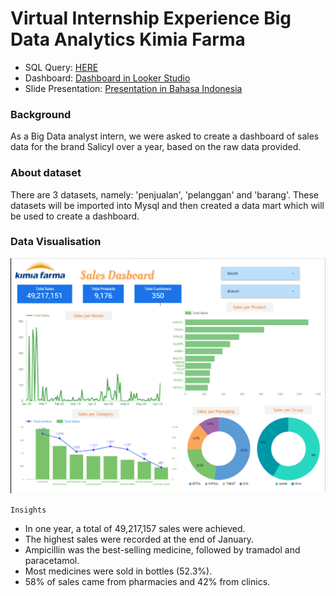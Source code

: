 # Virtual Internship Experience Big Data Analytics Kimia Farma
* SQL Query: <a href="https://github.com/almaratussaliha/vix_big-data-analytics_kimia-farma/blob/master/datamart.sql">HERE</a>
* Dashboard: <a href="https://lookerstudio.google.com/reporting/a72aff7b-1e33-4be6-81a0-9e48a24f3f73/page/EVSBD">Dashboard in Looker Studio</a>
* Slide Presentation: <a href="https://github.com/almaratussaliha/vix_big-data-analytics_kimia-farma/blob/master/final_task_vix_kimiafarma.pdf">Presentation in Bahasa Indonesia</a>
### Background
As a Big Data analyst intern, we were asked to create a dashboard of sales data for the brand Salicyl over a year, 
based on the raw data provided.

### About dataset
There are 3 datasets, namely: 'penjualan', 'pelanggan' and 'barang'. These datasets will be imported into Mysql 
and then created a data mart which will be used to create a dashboard. 

### Data Visualisation
![alt text](https://github.com/almaratussaliha/vix_big-data-analytics_kimia-farma/blob/master/dashboard.png?raw=true)

`Insights`
- In one year, a total of 49,217,157 sales were achieved.
- The highest sales were recorded at the end of January.
- Ampicillin was the best-selling medicine, followed by tramadol and paracetamol.
- Most medicines were sold in bottles (52.3%).
- 58% of sales came from pharmacies and 42% from clinics. 
